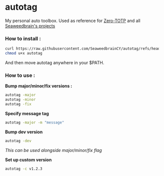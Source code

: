 # autotag
My personal auto toolbox. 
Used as reference for [Zero-TOTP](https://github.com/SeaweedbrainCY/zero-totp) and all [Seaweedbrain's projects](https://github.com/SeaweedbrainCY)

### How to install : 
```sh
curl https://raw.githubusercontent.com/SeaweedbrainCY/autotag/refs/heads/main/autotag > autotag
chmod u+x autotag
```
And then move autotag anywhere in your $PATH. 

### How to use : 
**Bump major/minor/fix versions :**
```sh
autotag -major
autotag -minor
autotag -fix
```

**Specify message tag**
```sh
autotag -major -m "message"
```

**Bump dev version**
```sh
autotag -dev
```
*This can be used alongside major/minor/fix flag*

**Set up custom version**
```sh
autotag -c v1.2.3
```
